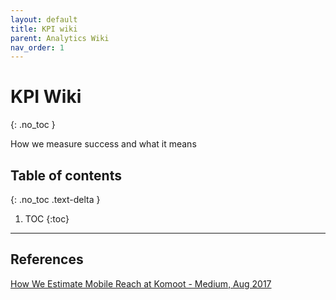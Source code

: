 ```yaml
---
layout: default
title: KPI wiki
parent: Analytics Wiki
nav_order: 1
---
```


# KPI Wiki
{: .no_toc }


How we measure success and what it means
## Table of contents
{: .no_toc .text-delta }

1. TOC
{:toc}

---


## References

[How We Estimate Mobile Reach at Komoot - Medium, Aug 2017](https://medium.com/komoot/how-we-estimate-mobile-reach-at-komoot-ad29957f25f5)